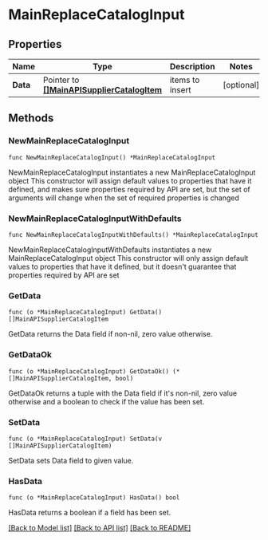 # MainReplaceCatalogInput

## Properties

Name | Type | Description | Notes
------------ | ------------- | ------------- | -------------
**Data** | Pointer to [**[]MainAPISupplierCatalogItem**](main.APISupplierCatalogItem.md) | items to insert | [optional] 

## Methods

### NewMainReplaceCatalogInput

`func NewMainReplaceCatalogInput() *MainReplaceCatalogInput`

NewMainReplaceCatalogInput instantiates a new MainReplaceCatalogInput object
This constructor will assign default values to properties that have it defined,
and makes sure properties required by API are set, but the set of arguments
will change when the set of required properties is changed

### NewMainReplaceCatalogInputWithDefaults

`func NewMainReplaceCatalogInputWithDefaults() *MainReplaceCatalogInput`

NewMainReplaceCatalogInputWithDefaults instantiates a new MainReplaceCatalogInput object
This constructor will only assign default values to properties that have it defined,
but it doesn't guarantee that properties required by API are set

### GetData

`func (o *MainReplaceCatalogInput) GetData() []MainAPISupplierCatalogItem`

GetData returns the Data field if non-nil, zero value otherwise.

### GetDataOk

`func (o *MainReplaceCatalogInput) GetDataOk() (*[]MainAPISupplierCatalogItem, bool)`

GetDataOk returns a tuple with the Data field if it's non-nil, zero value otherwise
and a boolean to check if the value has been set.

### SetData

`func (o *MainReplaceCatalogInput) SetData(v []MainAPISupplierCatalogItem)`

SetData sets Data field to given value.

### HasData

`func (o *MainReplaceCatalogInput) HasData() bool`

HasData returns a boolean if a field has been set.


[[Back to Model list]](../README.md#documentation-for-models) [[Back to API list]](../README.md#documentation-for-api-endpoints) [[Back to README]](../README.md)


